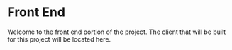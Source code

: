 # Front End
Welcome to the front end portion of the project. The client that will be built for this project will be located here.